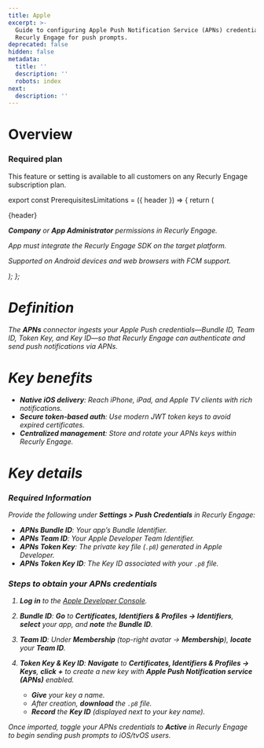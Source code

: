```yaml
---
title: Apple
excerpt: >-
  Guide to configuring Apple Push Notification Service (APNs) credentials in
  Recurly Engage for push prompts.
deprecated: false
hidden: false
metadata:
  title: ''
  description: ''
  robots: index
next:
  description: ''
---
```

# Overview

### Required plan

This feature or setting is available to all customers on any Recurly Engage subscription plan.

export const PrerequisitesLimitations = ({ header }) => {
  return (
    <div className="flex justify-start">
      <div className="rounded-md p-6 m-4 max-w-lg shadow-md border border-gray-300 dark:bg-gray-800 dark:border-gray-600">
        <p className="text-lg font-bold">{header}</p>
        <p>
          <i className="fa-solid fa-check mr-2" />
          <strong>Company</strong> or <strong>App Administrator</strong> permissions in Recurly Engage.
        </p>
        <p>
          <i className="fa-solid fa-check mr-2" />
          App must integrate the Recurly Engage SDK on the target platform.
        </p>
        <p>
          <i className="fa-solid fa-exclamation-triangle mr-4" />
          Supported on Android devices and web browsers with FCM support.
        </p>
      </div>
    </div>
  );
};

<PrerequisitesLimitations header="Prerequisites & limitations" />

# Definition

The **APNs** connector ingests your Apple Push credentials—Bundle ID, Team ID, Token Key, and Key ID—so that Recurly Engage can authenticate and send push notifications via APNs.

# Key benefits

* **Native iOS delivery**: Reach iPhone, iPad, and Apple TV clients with rich notifications.
* **Secure token-based auth**: Use modern JWT token keys to avoid expired certificates.
* **Centralized management**: Store and rotate your APNs keys within Recurly Engage.

# Key details

### Required Information

Provide the following under **Settings > Push Credentials** in Recurly Engage:

* **APNs Bundle ID**: Your app’s Bundle Identifier.
* **APNs Team ID**: Your Apple Developer Team Identifier.
* **APNs Token Key**: The private key file (`.p8`) generated in Apple Developer.
* **APNs Token Key ID**: The Key ID associated with your `.p8` file.

### Steps to obtain your APNs credentials

1. **Log** **in** to the [Apple Developer Console](https://developer.apple.com/account).
2. **Bundle ID**: **Go** to **Certificates, Identifiers & Profiles → Identifiers**, **select** your app, and **note** the **Bundle ID**.
3. **Team ID**: Under **Membership** (top-right avatar → **Membership**), **locate** your **Team ID**.
4. **Token Key & Key ID**: **Navigate** to **Certificates, Identifiers & Profiles → Keys**, **click** **+** to create a new key with **Apple Push Notification service (APNs)** enabled.

   * **Give** your key a name.
   * After creation, **download** the `.p8` file.
   * **Record** the **Key ID** (displayed next to your key name).

Once imported, toggle your APNs credentials to **Active** in Recurly Engage to begin sending push prompts to iOS/tvOS users.